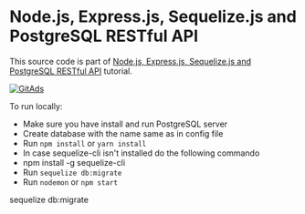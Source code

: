 # Node.js, Express.js, Sequelize.js and PostgreSQL RESTful API

This source code is part of [Node.js, Express.js, Sequelize.js and PostgreSQL RESTful API](https://www.djamware.com/post/5b56a6cc80aca707dd4f65a9/nodejs-expressjs-sequelizejs-and-postgresql-restful-api) tutorial.

[![GitAds](https://images.gitads.io/node-express-postgresql-sequelize)](https://tracking.gitads.io/?repo=node-express-postgresql-sequelize)

To run locally:

* Make sure you have install and run PostgreSQL server
* Create database with the name same as in config file
* Run `npm install` or `yarn install`
* In case sequelize-cli isn't installed do the following commando
* npm install -g sequelize-cli 
* Run `sequelize db:migrate`
* Run `nodemon` or `npm start`

sequelize db:migrate
